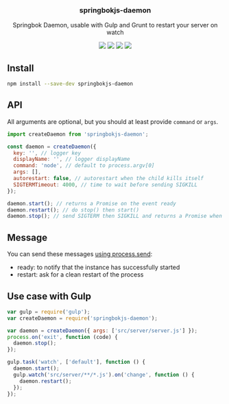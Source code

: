 <h3 align="center">
  springbokjs-daemon
</h3>

<p align="center">
  Springbok Daemon, usable with Gulp and Grunt to restart your server on watch
</p>

<p align="center">
  <a href="https://npmjs.org/package/springbokjs-daemon"><img src="https://img.shields.io/npm/v/springbokjs-daemon.svg?style=flat-square"></a>
  <a href="https://npmjs.org/package/springbokjs-daemon"><img src="https://img.shields.io/npm/dw/springbokjs-daemon.svg?style=flat-square"></a>
  <a href="https://npmjs.org/package/springbokjs-daemon"><img src="https://img.shields.io/node/v/springbokjs-daemon.svg?style=flat-square"></a>
  <a href="https://npmjs.org/package/springbokjs-daemon"><img src="https://img.shields.io/npm/types/springbokjs-daemon.svg?style=flat-square"></a>
</p>

## Install

```bash
npm install --save-dev springbokjs-daemon
```

## API

All arguments are optional, but you should at least provide `command` or `args`.

```js
import createDaemon from 'springbokjs-daemon';

const daemon = createDaemon({
  key: '', // logger key
  displayName: '', // logger displayName
  command: 'node', // default to process.argv[0]
  args: [],
  autorestart: false, // autorestart when the child kills itself
  SIGTERMTimeout: 4000, // time to wait before sending SIGKILL
});

daemon.start(); // returns a Promise on the event ready
daemon.restart(); // do stop() then start()
daemon.stop(); // send SIGTERM then SIGKILL and returns a Promise when the child is killed.
```

## Message

You can send these messages [using process.send](https://nodejs.org/api/process.html#process_process_send_message_sendhandle_options_callback):

- ready: to notify that the instance has successfully started
- restart: ask for a clean restart of the process

## Use case with Gulp

```js
var gulp = require('gulp');
var createDaemon = require('springbokjs-daemon');

var daemon = createDaemon({ args: ['src/server/server.js'] });
process.on('exit', function (code) {
  daemon.stop();
});

gulp.task('watch', ['default'], function () {
  daemon.start();
  gulp.watch('src/server/**/*.js').on('change', function () {
    daemon.restart();
  });
});
```
